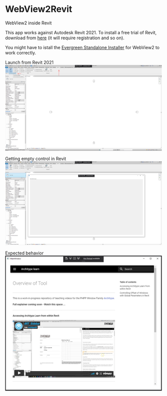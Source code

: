 # WebView2Revit
 WebView2 inside Revit

This app works against Autodesk Revit 2021. To install a free trial of Revit, download from [here](https://www.autodesk.co.uk/products/revit/free-trial) (it will require registration and so on).

You might have to istall the [Evergreen Standalone Installer](https://developer.microsoft.com/en-us/microsoft-edge/webview2/) for WebView2 to work correctly.

Launch from Revit 2021 
![img](/TestWV2/img/start.PNG)

Getting empty control in Revit
![img](https://github.com/dnenov/WebView2Revit/blob/main/TestWV2/img/empty%20control.PNG)

Expected behavior
![img](/TestWV2/img/correct.PNG)
